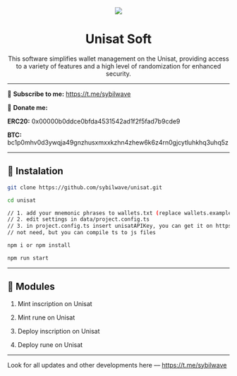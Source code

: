 <div align="center">
<img src="https://i.imgur.com/1351VdY.png"/>
<h1>Unisat Soft</h1>
  <p>This software simplifies wallet management on the Unisat, providing access to a variety of features and a high level of randomization for enhanced security.</p>
</div>

---

🔔 <b>Subscribe to me:</b> https://t.me/sybilwave

🤑 <b>Donate me:</b>

<b>ERC20:</b> 0x00000b0ddce0bfda4531542ad1f2f5fad7b9cde9

<b>BTC:</b> bc1p0mhv0d3ywqja49gnzhusxmxxkzhn4zhew6k6z4rn0gjcytluhkhq3uhq5z

---
<h2>🚀 Instalation</h2>

```bash
git clone https://github.com/sybilwave/unisat.git

cd unisat

// 1. add your mnemonic phrases to wallets.txt (replace wallets.example.txt -> wallets.txt)
// 2. edit settings in data/project.config.ts
// 3. in project.config.ts insert unisatAPIKey, you can get it on https://developer.unisat.io/dashboard
// not need, but you can compile ts to js files

npm i or npm install

npm run start
```

---
<h2>🚨 Modules</h2>

1. Mint inscription on Unisat

2. Mint rune on Unisat

3. Deploy inscription on Unisat

4. Deploy rune on Unisat

---
Look for all updates and other developments here –– https://t.me/sybilwave